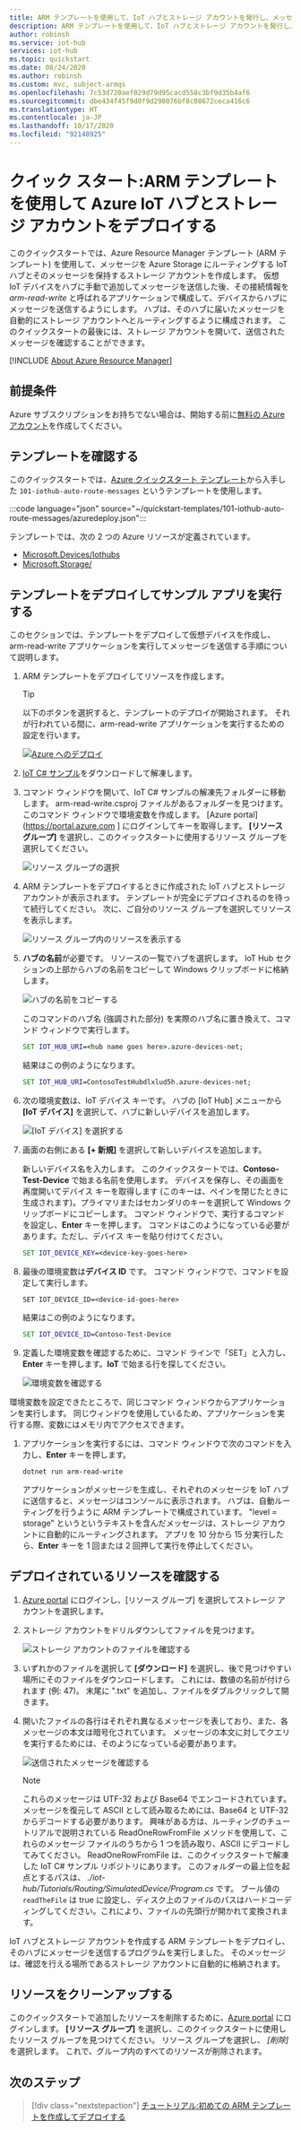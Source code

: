 ```yaml
---
title: ARM テンプレートを使用して、IoT ハブとストレージ アカウントを発行し、メッセージをルーティングする
description: ARM テンプレートを使用して、IoT ハブとストレージ アカウントを発行し、メッセージをルーティングする
author: robinsh
ms.service: iot-hub
services: iot-hub
ms.topic: quickstart
ms.date: 08/24/2020
ms.author: robinsh
ms.custom: mvc, subject-armqs
ms.openlocfilehash: 7c53d720aef029d79d95cacd558c3bf9d35b4af6
ms.sourcegitcommit: dbe434f45f9d0f9d298076bf8c08672ceca416c6
ms.translationtype: HT
ms.contentlocale: ja-JP
ms.lasthandoff: 10/17/2020
ms.locfileid: "92148925"
---
```

# <a name="quickstart-deploy-an-azure-iot-hub-and-a-storage-account-using-an-arm-template"></a>クイック スタート:ARM テンプレートを使用して Azure IoT ハブとストレージ アカウントをデプロイする

このクイックスタートでは、Azure Resource Manager テンプレート (ARM テンプレート) を使用して、メッセージを Azure Storage にルーティングする IoT ハブとそのメッセージを保持するストレージ アカウントを作成します。 仮想 IoT デバイスをハブに手動で追加してメッセージを送信した後、その接続情報を *arm-read-write* と呼ばれるアプリケーションで構成して、デバイスからハブにメッセージを送信するようにします。 ハブは、そのハブに届いたメッセージを自動的にストレージ アカウントへとルーティングするように構成されます。 このクイックスタートの最後には、ストレージ アカウントを開いて、送信されたメッセージを確認することができます。

[!INCLUDE [About Azure Resource Manager](../../includes/resource-manager-quickstart-introduction.md)]

## <a name="prerequisites"></a>前提条件

Azure サブスクリプションをお持ちでない場合は、開始する前に[無料の Azure アカウント](https://azure.microsoft.com/free/)を作成してください。

## <a name="review-the-template"></a>テンプレートを確認する

このクイックスタートでは、[Azure クイックスタート テンプレート](https://azure.microsoft.com/resources/templates/101-iothub-auto-route-messages)から入手した `101-iothub-auto-route-messages` というテンプレートを使用します。

:::code language="json" source="~/quickstart-templates/101-iothub-auto-route-messages/azuredeploy.json":::

テンプレートでは、次の 2 つの Azure リソースが定義されています。 
* [Microsoft.Devices/Iothubs](/azure/templates/microsoft.devices/iothubs)
* [Microsoft.Storage/](/azure/templates/microsoft.storage/allversions)

## <a name="deploy-the-template-and-run-the-sample-app"></a>テンプレートをデプロイしてサンプル アプリを実行する

このセクションでは、テンプレートをデプロイして仮想デバイスを作成し、arm-read-write アプリケーションを実行してメッセージを送信する手順について説明します。

1. ARM テンプレートをデプロイしてリソースを作成します。

    > [!TIP]
    > 以下のボタンを選択すると、テンプレートのデプロイが開始されます。 それが行われている間に、arm-read-write アプリケーションを実行するための設定を行います。

    [![Azure へのデプロイ](https://raw.githubusercontent.com/Azure/azure-quickstart-templates/master/1-CONTRIBUTION-GUIDE/images/deploytoazure.svg?sanitize=true)](https://portal.azure.com/#create/Microsoft.Template/uri/https%3A%2F%2Fraw.githubusercontent.com%2FAzure%2Fazure-quickstart-templates%2Fmaster%2F101-iothub-auto-route-messages%2Fazuredeploy.json)

1. [IoT C# サンプル](/samples/azure-samples/azure-iot-samples-csharp/azure-iot-samples-for-csharp-net/)をダウンロードして解凍します。

1. コマンド ウィンドウを開いて、IoT C# サンプルの解凍先フォルダーに移動します。 arm-read-write.csproj ファイルがあるフォルダーを見つけます。 このコマンド ウィンドウで環境変数を作成します。 [Azure portal](https://portal.azure.com ] にログインしてキーを取得します。 **[リソース グループ]** を選択し、このクイックスタートに使用するリソース グループを選択してください。

   ![リソース グループの選択](./media/horizontal-arm-route-messages/01-select-resource-group.png)

1. ARM テンプレートをデプロイするときに作成された IoT ハブとストレージ アカウントが表示されます。 テンプレートが完全にデプロイされるのを待って続行してください。 次に、ご自分のリソース グループを選択してリソースを表示します。

   ![リソース グループ内のリソースを表示する](./media/horizontal-arm-route-messages/02-view-resources-in-group.png)

1. **ハブの名前**が必要です。 リソースの一覧でハブを選択します。 IoT Hub セクションの上部からハブの名前をコピーして Windows クリップボードに格納します。 
 
   ![ハブの名前をコピーする](./media/horizontal-arm-route-messages/03-copy-hub-name.png)

    このコマンドのハブ名 (強調された部分) を実際のハブ名に置き換えて、コマンド ウィンドウで実行します。
   
    ```cmd
    SET IOT_HUB_URI=<hub name goes here>.azure-devices-net;
    ```

   結果はこの例のようになります。

   ```cmd
   SET IOT_HUB_URI=ContosoTestHubdlxlud5h.azure-devices-net;
   ```

1. 次の環境変数は、IoT デバイス キーです。 ハブの [IoT Hub] メニューから **[IoT デバイス]** を選択して、ハブに新しいデバイスを追加します。 

   ![[IoT デバイス] を選択する](./media/horizontal-arm-route-messages/04-select-iot-devices.png)

1. 画面の右側にある **[+ 新規]** を選択して新しいデバイスを追加します。 

   新しいデバイス名を入力します。 このクイックスタートでは、**Contoso-Test-Device** で始まる名前を使用します。 デバイスを保存し、その画面を再度開いてデバイス キーを取得します (このキーは、ペインを閉じたときに生成されます)。プライマリまたはセカンダリのキーを選択して Windows クリップボードにコピーします。 コマンド ウィンドウで、実行するコマンドを設定し、**Enter** キーを押します。 コマンドはこのようになっている必要があります。ただし、デバイス キーを貼り付けてください。

   ```cmd
   SET IOT_DEVICE_KEY=<device-key-goes-here>
   ```

1. 最後の環境変数は**デバイス ID** です。 コマンド ウィンドウで、コマンドを設定して実行します。 
   
   ```cms
   SET IOT_DEVICE_ID=<device-id-goes-here> 
   ```

   結果はこの例のようになります。

   ```cmd
   SET IOT_DEVICE_ID=Contoso-Test-Device
   ```

1. 定義した環境変数を確認するために、コマンド ラインで「SET」と入力し、**Enter** キーを押します。**IoT** で始まる行を探してください。

   ![環境変数を確認する](./media/horizontal-arm-route-messages/06-environment-variables.png)

環境変数を設定できたところで、同じコマンド ウィンドウからアプリケーションを実行します。 同じウィンドウを使用しているため、アプリケーションを実行する際、変数にはメモリ内でアクセスできます。

1. アプリケーションを実行するには、コマンド ウィンドウで次のコマンドを入力し、**Enter** キーを押します。

    `dotnet run arm-read-write`

   アプリケーションがメッセージを生成し、それぞれのメッセージを IoT ハブに送信すると、メッセージはコンソールに表示されます。 ハブは、自動ルーティングを行うように ARM テンプレートで構成されています。 "level = storage" というというテキストを含んだメッセージは、ストレージ アカウントに自動的にルーティングされます。 アプリを 10 分から 15 分実行したら、**Enter** キーを 1 回または 2 回押して実行を停止してください。

## <a name="review-deployed-resources"></a>デプロイされているリソースを確認する

1. [Azure portal](https://portal.azure.com) にログインし、[リソース グループ] を選択してストレージ アカウントを選択します。

1. ストレージ アカウントをドリルダウンしてファイルを見つけます。

   ![ストレージ アカウントのファイルを確認する](./media/horizontal-arm-route-messages/07-see-storage.png)

1. いずれかのファイルを選択して **[ダウンロード]** を選択し、後で見つけやすい場所にそのファイルをダウンロードします。 これには、数値の名前が付けられます (例: 47)。 末尾に ".txt" を追加し、ファイルをダブルクリックして開きます。

1. 開いたファイルの各行はそれぞれ異なるメッセージを表しており、また、各メッセージの本文は暗号化されています。 メッセージの本文に対してクエリを実行するためには、そのようになっている必要があります。

   ![送信されたメッセージを確認する](./media/horizontal-arm-route-messages/08-messages.png)

   > [!NOTE]
   > これらのメッセージは UTF-32 および Base64 でエンコードされています。 メッセージを復元して ASCII として読み取るためには、Base64 と UTF-32 からデコードする必要があります。 興味がある方は、ルーティングのチュートリアルで説明されている ReadOneRowFromFile メソッドを使用して、これらのメッセージ ファイルのうちから 1 つを読み取り、ASCII にデコードしてみてください。 ReadOneRowFromFile は、このクイックスタートで解凍した IoT C# サンプル リポジトリにあります。 このフォルダーの最上位を起点とするパスは、 *./iot-hub/Tutorials/Routing/SimulatedDevice/Program.cs* です。 ブール値の `readTheFile` は true に設定し、ディスク上のファイルのパスはハードコーディングしてください。これにより、ファイルの先頭行が開かれて変換されます。

IoT ハブとストレージ アカウントを作成する ARM テンプレートをデプロイし、そのハブにメッセージを送信するプログラムを実行しました。 そのメッセージは、確認を行える場所であるストレージ アカウントに自動的に格納されます。

## <a name="clean-up-resources"></a>リソースをクリーンアップする

このクイックスタートで追加したリソースを削除するために、[Azure portal](https://portal.azure.com) にログインします。 **[リソース グループ]** を選択し、このクイックスタートに使用したリソース グループを見つけてください。 リソース グループを選択し、 *[削除]* を選択します。 これで、グループ内のすべてのリソースが削除されます。

## <a name="next-steps"></a>次のステップ

> [!div class="nextstepaction"]
> [チュートリアル:初めての ARM テンプレートを作成してデプロイする](../azure-resource-manager/templates/template-tutorial-create-first-template.md)